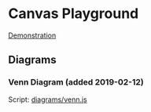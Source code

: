 # Canvas Playground

[Demonstration](https://lourenzo.github.io/canvas-playground/index.html)

## Diagrams

### Venn Diagram (added 2019-02-12)

Script: [diagrams/venn.js](./diagrams/venn.js)
